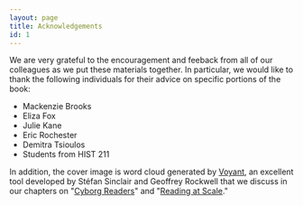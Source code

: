 ```yaml
---
layout: page
title: Acknowledgements
id: 1
---
```

We are very grateful to the encouragement and feeback from all of our colleagues as we put these materials together. In particular, we would like to thank the following individuals for their advice on specific portions of the book:

* Mackenzie Brooks
* Eliza Fox
* Julie Kane
* Eric Rochester
* Demitra Tsioulos
* Students from HIST 211

In addition, the cover image is word cloud generated by [Voyant](https://voyant-tools.org), an excellent tool developed by Stéfan Sinclair and Geoffrey Rockwell that we discuss in our chapters on "[Cyborg Readers](/textanalysiscoursebook/book/cyborg-readers)" and "[Reading at Scale](/textanalysiscoursebook/book/reading-at-scale)."